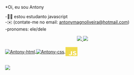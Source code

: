 *Oi, eu sou Antony

-👨‍💻 estou estudanto javascript <br>
-✉️ (contate-me no email: antonymagnoliveira@hotmail.com) <br>
-pronomes: ele/dele

<div align="center">
  <a href="https://github.com/Antonymagno">
  <img height="180em" src="https://github-readme-stats.vercel.app/api?username=Antonymagno&show_icons=true&theme=radical&include_all_commits=true&count_private=true"/>
  <img height="180em" src="https://github-readme-stats.vercel.app/api/top-langs/?username=Antonymagno&layout=compact&langs_count=7&theme=radical"/>
</div>

<div style="display: inline_block"><br>
  <img align="center" alt="Antony-html" height="30" width="40" src="https://cdn.jsdelivr.net/gh/devicons/devicon/icons/html5/html5-original.svg" />
  <img align="center" alt="Antony-css" height="30" width="40" src="https://cdn.jsdelivr.net/gh/devicons/devicon/icons/css3/css3-original-wordmark.svg" />
  <img align="center" alt="Antony-js" height="30" width="40" src="https://raw.githubusercontent.com/devicons/devicon/master/icons/javascript/javascript-plain.svg">
  
</div>

##

<div>
  <a href = "mailto:antonymagnoliveira@hotmail.com"><img src="https://img.shields.io/badge/-Gmail-%23333?style=for-the-badge&logo=gmail&logoColor=white" target="_blank"></a>
</div>


